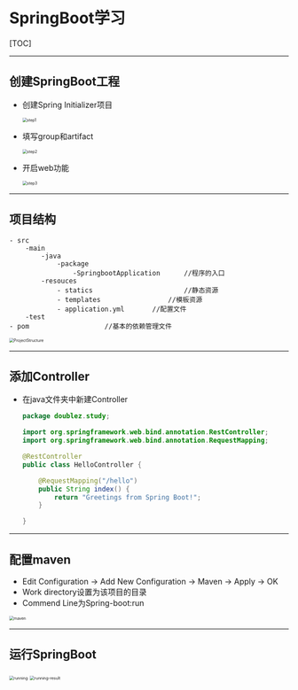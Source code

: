 # SpringBoot学习

[TOC]

------

## 创建SpringBoot工程

- 创建Spring Initializer项目

  <img src="../ScreenShots/SpringBoot/step1.png" alt="step1" style="zoom:50%;" />

- 填写group和artifact

  <img src="../ScreenShots/SpringBoot/step2.png" alt="step2" style="zoom:50%;" />

- 开启web功能

  <img src="../ScreenShots/SpringBoot/step3.png" alt="step3" style="zoom:50%;" />

------

## 项目结构

```
- src
	-main
		-java
			-package
				-SpringbootApplication		//程序的入口
		-resouces
			- statics						//静态资源
			- templates					//模板资源
			- application.yml		//配置文件
	-test
- pom					//基本的依赖管理文件
```

<img src="../ScreenShots/SpringBoot/ProjectStructure.png" alt="ProjectStructure" style="zoom:50%;" />

------

## 添加Controller

- 在java文件夹中新建Controller

  ```java
  package doublez.study;
  
  import org.springframework.web.bind.annotation.RestController;
  import org.springframework.web.bind.annotation.RequestMapping;
  
  @RestController
  public class HelloController {
  
      @RequestMapping("/hello")
      public String index() {
          return "Greetings from Spring Boot!";
      }
  
  }
  ```

------

## 配置maven

- Edit Configuration -> Add New Configuration -> Maven -> Apply -> OK
- Work directory设置为该项目的目录
- Commend Line为Spring-boot:run

<img src="../ScreenShots/SpringBoot/maven.png" alt="maven" style="zoom:50%;" />

------

## 运行SpringBoot

<img src="../ScreenShots/SpringBoot/running.png" alt="running" style="zoom:50%;" />

<img src="../ScreenShots/SpringBoot/running-result.png" alt="running-result" style="zoom:50%;" />

